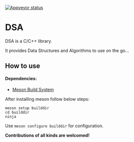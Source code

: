 [![Appveyor status](https://ci.appveyor.com/api/projects/status/an3isk91jx8vmwh6?svg=true)](https://ci.appveyor.com/project/Priyeshkkumar/dsalib)

# DSA

DSA is a C/C++ library.

It provides Data Structures and Algorithms to use on the go... 

## How to use
#### Dependencies:
* [Meson Build System](https://mesonbuild.com)

After installing meson follow below steps:
````
meson setup builddir
cd builddir
ninja
````
Use `meson configure builddir` for configuration.

__Contributions of all kinds are welcomed!__
